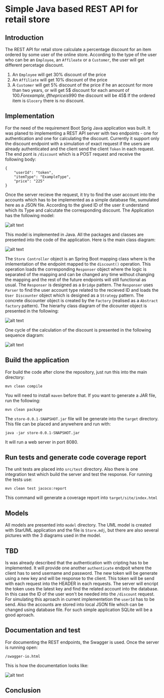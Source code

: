 # Simple Java based REST API for retail store 

## Introduction

The REST API for retail store calculate a percentage discount for an item ordered by some user of the online store. According to the type of the user who can be an `Employee`, an `Affileate` or a `Customer`, the user will get different percetage discount.
1. An `Employee` will get 30% discount of the price
2. An `Affiliate` will get 10% discount of the price
3. A `Customer` will get 5% discount of the price if he an account for more than two years, or will get 5$ discount for each amount of 100$. For example, if the price is 990$ the discount will be 45$
If the ordered item is `Glocery` there is no discount.

## Implementation

For the need of the requirement Boot Sprig Java application was built. It was planed to implementing a REST API server with two endpoints - one for authentication and one for calculating the discount. Currently it support only the discount endpoint with a simulation of exact request if the users are already authenticated and the client send the client `Token` in each request.
The end pont is `/discount` which is a POST request and receive the following body:

```
{
    "userId": "token",
    "itemType": "ExampleType",
    "price": "225"
}
```

Once the server recieve the request, it try to find the user account into the accounts which has to be implemented as a simple database file, sumulated here as a JSON file. According to the gived ID of the user it understand which its Type and calcutate the corresponding discount.
The Application has the following model:

![alt text](https://github.com/ivaylovantulev/store/blob/master/model/Model.jpg)

This model is implemented in Java. All the packages and classes are presented into the code of the application.
Here is the main class diagram:

![alt text](https://github.com/ivaylovantulev/store/blob/master/model/Main%20Class%20Diagram.jpg)

The `Store Controller` object is an Spring Boot mapping class where is the imlementation of the endpoint mapped to the `discount()` operation.
This operation loads the corresponding `Responser` object where the logic is separated of the mapping and can be changed any time without changing the mapping and the rest of the future endpoints will still functional as usual. The `Responser` is designed as a `Bridge` pattern.
The `Responser` uses `Parser` to find the user account type related to the recieved ID and loads the `User Discounter` object which is designed as a `Strategy` pattern. The concrete discounter object is created by the `Factory` (realised as a `Abstract factory` pattern). The hierarhy class diagram of the dicounter object is presented in the following:

![alt text](https://github.com/ivaylovantulev/store/blob/master/model/Discounters%20Class%20Diagram.jpg)

One cycle of the calculation of the discount is presented in the following sequence diagram:

![alt text](https://github.com/ivaylovantulev/store/blob/master/model/Sequence%20Diagram.jpg)


## Build the application

For build the code after clone the repository, just run this into the main directory:

```
mvn clean compile
```

You will need to install `maven` before that. If you want to generate a JAR file, run the following:

```
mvn clean package
```

The `store-0.0.1-SNAPSHOT.jar` file will be generate into the `target` directory. This file can be placed and anywehere and run with:

```
java -jar store-0.0.1-SNAPSHOT.jar
```

It will run a web server in port 8080.

## Run tests and generate code coverage report

The unit tests are placed into `src/test` directory. Also there is one integration test which build the server and test the response.
For running the tests use:

```
mvn clean test jacoco:report
```

This command will generate a coverage report into `target/site/index.html`

## Models

All models are presented into `model` directory. The UML model is created with StarUML application and the file is `Store.mdj`, but there are also several pictures with the 3 diagrams used in the model.

## TBD

Is was already described that the authentication with cripting has to be implemented. It will provide one another `authenticate` endpoit where the client has to send username and password. The new token will be generate using a new key and will be response to the client. This token will be send with each request into the HEADER in each requests. The server will encript the token uses the latest key and find the related account into the database. In this case the ID of the user won't be needed into the `/discount` request.
For simulating this aproach in current implementetion the `userId` has to be send. Also the accounts are stored into local JSON file which can be changed using database file. For such simple application SQLite will be a good aproach.

## Documentation and test

For documenting the REST endpoints, the Swagger is used. Once the server is running open:

```
/swagger-io.html
```

This is how the documentation looks like:

![alt text](file::./Swagger-main.png)

## Conclusion
